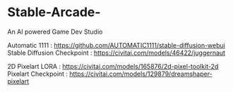 # Stable-Arcade-
An AI powered Game Dev Studio

Automatic 1111 : https://github.com/AUTOMATIC1111/stable-diffusion-webui
Stable Diffusion Checkpoint : https://civitai.com/models/46422/juggernaut

2D Pixelart LORA : https://civitai.com/models/165876/2d-pixel-toolkit-2d
Pixelart Checkpoint : https://civitai.com/models/129879/dreamshaper-pixelart
